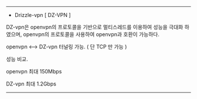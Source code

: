 

 ----------------------------------------------------------------------------------------------------------


* Drizzle-vpn [ DZ-VPN ]

DZ-vpn은 openvpn의 프로토콜을 기반으로 멀티스레드를 이용하여 성능을 극대화 하였으며,
openvpn의 프로토콜을 사용하여 openvpn과 호환이 가능하다.

 openvpn <--> DZ-vpn 터널링 가능. ( 단 TCP 만 가능 )
 
 
 성능 비교.
 
 openvpn 최대 150Mbps
 
 DZ-vpn 최대 1.2Gbps
 
 
 ----------------------------------------------------------------------------------------------------------
